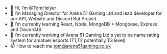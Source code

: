- 👋 Hi, I’m @TomHelyer
- 👀 I’m Managing Director for Arena 51 Gaming Ltd and lead developer for our API, Website and Discord Bot Project
- 🌱 I’m currently learning React, Node, MongoDB + Mongoose, Express and DiscordJS
- 💞️ I’m currently working of Arena 51 Gaming Ltd's yet to be name rating system for amatuer esports (T1,T2 potentially T3 level)
- 📫 How to reach me tom@arena51gaming.co.uk

<!---
TomHelyer/TomHelyer is a ✨ special ✨ repository because its `README.md` (this file) appears on your GitHub profile.
You can click the Preview link to take a look at your changes.
--->
